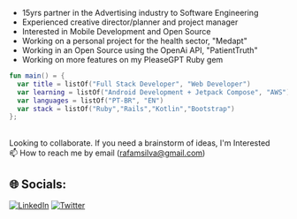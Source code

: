 
* 15yrs partner in the Advertising industry to Software Engineering
* Experienced creative director/planner and project manager
* Interested in Mobile Development and Open Source
* Working on a personal project for the health sector, "Medapt"
* Working in an Open Source using the OpenAi API, "PatientTruth"
* Working on more features on my PleaseGPT Ruby gem

```kotlin
fun main() = {
  var title = listOf("Full Stack Developer", "Web Developer")
  var learning = listOf("Android Development + Jetpack Compose", "AWS")
  var languages = listOf("PT-BR", "EN")
  var stack = listOf("Ruby","Rails","Kotlin","Bootstrap")
};
```

<br> Looking to collaborate. If you need a brainstorm of ideas, I'm Interested
<br> 📫 How to reach me by email (rafamsilva@gmail.com)

## 🌐 Socials:
[![LinkedIn](https://img.shields.io/badge/LinkedIn-%230077B5.svg?logo=linkedin&logoColor=white)](https://linkedin.com/in/rafamsilva) 
[![Twitter](https://img.shields.io/badge/Twitter-%231DA1F2.svg?logo=Twitter&logoColor=white)](https://twitter.com/rafamsilva) 
<!-- Proudly created with GPRM ( https://gprm.itsvg.in ) -->
